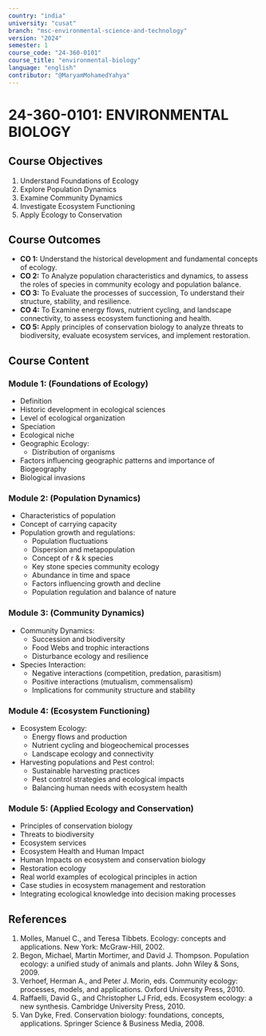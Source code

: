 ```yaml
---
country: "india"
university: "cusat"
branch: "msc-environmental-science-and-technology"
version: "2024"
semester: 1
course_code: "24-360-0101"
course_title: "environmental-biology"
language: "english"
contributor: "@MaryamMohamedYahya"
---
```


# 24-360-0101: ENVIRONMENTAL BIOLOGY

## Course Objectives
1. Understand Foundations of Ecology
2. Explore Population Dynamics
3. Examine Community Dynamics
4. Investigate Ecosystem Functioning
5. Apply Ecology to Conservation

## Course Outcomes
* **CO 1:** Understand the historical development and fundamental concepts of ecology.
* **CO 2:** To Analyze population characteristics and dynamics, to assess the roles of species in community ecology and population balance.
* **CO 3:** To Evaluate the processes of succession, To understand their structure, stability, and resilience.
* **CO 4:** To Examine energy flows, nutrient cycling, and landscape connectivity, to assess ecosystem functioning and health.
* **CO 5:** Apply principles of conservation biology to analyze threats to biodiversity, evaluate ecosystem services, and implement restoration.

## Course Content

### Module 1: (Foundations of Ecology)
* Definition
* Historic development in ecological sciences
* Level of ecological organization
* Speciation
* Ecological niche
* Geographic Ecology:
  - Distribution of organisms
* Factors influencing geographic patterns and importance of Biogeography 
* Biological invasions

### Module 2: (Population Dynamics)
* Characteristics of population
* Concept of carrying capacity
* Population growth and regulations:
  - Population fluctuations
  - Dispersion and metapopulation
  - Concept of r & k species
  - Key stone species community ecology
  - Abundance in time and space
  - Factors influencing growth and decline
  - Population regulation and balance of nature

### Module 3: (Community Dynamics)
* Community Dynamics:
  - Succession and biodiversity
  - Food Webs and trophic interactions
  - Disturbance ecology and resilience
* Species Interaction: 
  - Negative interactions (competition, predation, parasitism) 
  - Positive interactions (mutualism, commensalism) 
  - Implications for community structure and stability

### Module 4: (Ecosystem Functioning)
* Ecosystem Ecology: 
  - Energy flows and production
  - Nutrient cycling and biogeochemical processes
  - Landscape ecology and connectivity
* Harvesting populations and Pest control: 
  - Sustainable harvesting practices
  - Pest control strategies and ecological impacts
  - Balancing human needs with ecosystem health

### Module 5: (Applied Ecology and Conservation)
* Principles of conservation biology
* Threats to biodiversity 
* Ecosystem services
* Ecosystem Health and Human Impact
* Human Impacts on ecosystem and conservation biology
* Restoration ecology
* Real world examples of ecological principles in action
* Case studies in ecosystem management and restoration 
* Integrating ecological knowledge into decision making processes

## References
1. Molles, Manuel C., and Teresa Tibbets. Ecology: concepts and applications. New York: McGraw-Hill, 2002.
2. Begon, Michael, Martin Mortimer, and David J. Thompson. Population ecology: a unified study of animals and plants. John Wiley & Sons, 2009.
3. Verhoef, Herman A., and Peter J. Morin, eds. Community ecology: processes, models, and applications. Oxford University Press, 2010.
4. Raffaelli, David G., and Christopher LJ Frid, eds. Ecosystem ecology: a new synthesis. Cambridge University Press, 2010.
5. Van Dyke, Fred. Conservation biology: foundations, concepts, applications. Springer Science & Business Media, 2008.